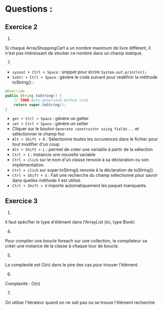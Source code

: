 # Questions :

## Exercice 2
1. 
Si chaque ArrayShoppingCart a un nombre maximum de livre différent, 
il n'est pas intéressant de stocker ce nombre dans un champ statique.

7.
- `sysout + Ctrl + Space` : snippet pour écrire `System.out.println();`
- `toStr + Ctrl + Space` : génère le code suivant pour redéfinir la méthode toString() :
```java
@Override
public String toString() {
	// TODO Auto-generated method stub
	return super.toString();
}
```
- `get + Ctrl + Space` : génère un getter
- `set + Ctrl + Space` : génère un setter
- Cliquer sur le bouton `Generate constructor using fields...` et séléctionner le champ foo
- `Alt + Shift + R` : Sélectionne toutes les occurences dans le fichier pour tout modifier d'un coup
- `Alt + Shift + L` : permet de créer une variable à partir de la sélection
- `Ctrl + 1` : instancie une nouvelle variable
- `Ctrl + click` sur le nom d'un classe renvoie à sa déclaration ou son implémentation.
- `Ctrl + click` sur super.toString() renvoie à la déclaration de toString().
- `Ctrl + Shift + G` : Fait une recherche du champ sélectionné pour savoir dans quelles méthode il est utilisé.
- `Ctrl + Shift + O` importe automatiquement les paquet manquants.


## Exercice 3
1. 
Il faut spécifier le type d'élément dans l'ArrayList (ici, type Book)

4. 
Pour compiler une boucle foreach sur une collection, le compilateur va créer une instance de la classe à chaque tour de boucle.

5. 
La complexité est O(n) dans le pire des cas pour trouver l'élément.

6.
Complexité : O(n)

7. 
On utilise l'itérateur quand on ne sait pas ou se trouve l'élément recherché.